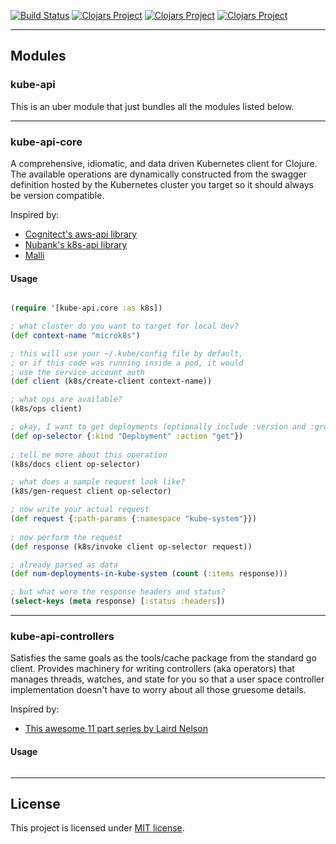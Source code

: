 [![Build Status](https://travis-ci.com/rutledgepaulv/kube-api.svg?branch=master)](https://travis-ci.com/rutledgepaulv/kube-api)
[![Clojars Project](https://img.shields.io/clojars/v/org.clojars.rutledgepaulv/kube-api.svg)](https://clojars.org/org.clojars.rutledgepaulv/kube-api)
[![Clojars Project](https://img.shields.io/clojars/v/org.clojars.rutledgepaulv/kube-api-core.svg)](https://clojars.org/org.clojars.rutledgepaulv/kube-api-core)
[![Clojars Project](https://img.shields.io/clojars/v/org.clojars.rutledgepaulv/kube-api-controllers.svg)](https://clojars.org/org.clojars.rutledgepaulv/kube-api-controllers)

---

## Modules

### kube-api

This is an uber module that just bundles all the modules listed below.

---

### kube-api-core

A comprehensive, idiomatic, and data driven Kubernetes client for Clojure. The available operations are dynamically
constructed from the swagger definition hosted by the Kubernetes cluster you target so it should always be version
compatible.

Inspired by:

- [Cognitect's aws-api library](https://github.com/cognitect-labs/aws-api)
- [Nubank's k8s-api library](https://github.com/nubank/k8s-api)
- [Malli](https://github.com/metosin/malli)

#### Usage

```clojure 

(require '[kube-api.core :as k8s])

; what cluster do you want to target for local dev?
(def context-name "microk8s")

; this will use your ~/.kube/config file by default,
; or if this code was running inside a pod, it would 
; use the service account auth
(def client (k8s/create-client context-name))

; what ops are available?
(k8s/ops client)

; okay, I want to get deployments (optionally include :version and :group)
(def op-selector {:kind "Deployment" :action "get"})
 
; tell me more about this operation
(k8s/docs client op-selector)

; what does a sample request look like?
(k8s/gen-request client op-selector)

; now write your actual request
(def request {:path-params {:namespace "kube-system"}})
    
; now perform the request
(def response (k8s/invoke client op-selector request))

; already parsed as data
(def num-deployments-in-kube-system (count (:items response)))

; but what were the response headers and status?
(select-keys (meta response) [:status :headers])

```

---

### kube-api-controllers

Satisfies the same goals as the tools/cache package from the standard go client. Provides machinery for writing
controllers (aka operators) that manages threads, watches, and state for you so that a user space controller
implementation doesn't have to worry about all those gruesome details.

Inspired by:

- [This awesome 11 part series by Laird Nelson](https://lairdnelson.wordpress.com/2018/01/07/understanding-kubernetes-tools-cache-package-part-0/)

#### Usage

```clojure

```

---

## License

This project is licensed under [MIT license](http://opensource.org/licenses/MIT).